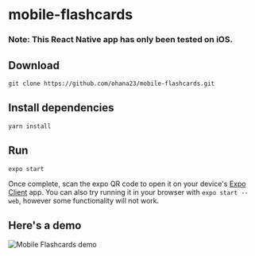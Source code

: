 # mobile-flashcards

### Note: This React Native app has only been tested on iOS.

## Download
`git clone https://github.com/ohana23/mobile-flashcards.git`

## Install dependencies
`yarn install`

## Run
`expo start`

Once complete, scan the expo QR code to open it on your device's [Expo Client](https://www.expo.io) app.
You can also try running it in your browser with `expo start --web`, however some functionality will not work.

## Here's a demo

![Mobile Flashcards demo](assets/demo/mobile-flashcards-demo.gif)
